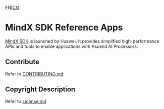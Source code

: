 EN|[CN](README.zh.md)
# MindX SDK Reference Apps

[MindX SDK](https://www.hiascend.com/software/mindx-sdk) is launched by Huawei. It provides simplified high-performance APIs and tools to enable applications with Ascend AI Processors.


## Contribute

Refer to [CONTRIBUTING.md](contrib/CONTRIBUTING.md)

## Copyright Description

Refer to [License.md](License.md)